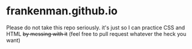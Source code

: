 # frankenman.github.io
Please do not take this repo seriously. it's just so I can practice CSS and HTML ~~by messing with it~~ (feel free to pull request whatever the heck you want)
